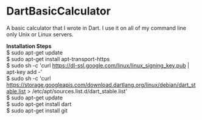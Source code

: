 # DartBasicCalculator
A basic calculator that I wrote in Dart. I use it on all of my command line only Unix or Linux servers.

<b>Installation Steps</b>
<br />
$ sudo apt-get update
<br />
$ sudo apt-get install apt-transport-https
<br />
$ sudo sh -c 'curl https://dl-ssl.google.com/linux/linux_signing_key.pub | apt-key add -'
<br />
$ sudo sh -c 'curl https://storage.googleapis.com/download.dartlang.org/linux/debian/dart_stable.list > /etc/apt/sources.list.d/dart_stable.list'
<br />
$ sudo apt-get update
<br />
$ sudo apt-get install dart
<br />
$ sudo apt-get install git
<br />

